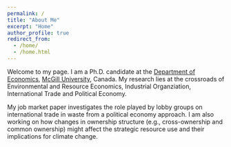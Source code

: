 ```yaml
---
permalink: /
title: "About Me"
excerpt: "Home"
author_profile: true
redirect_from: 
  - /home/
  - /home.html
---
```


Welcome to my page. I am a Ph.D. candidate at the [Department of Economics](https://www.mcgill.ca/economics/), [McGill University](https://www.mcgill.ca/), Canada. My research lies at the crossroads of Environmental and Resource Economics, Industrial Organziation, International Trade and Political Economy. 

My job market paper investigates the role played by lobby groups on international trade in waste from a political economy approach. I am also working on how changes in ownership structure (e.g., cross-ownership and common ownership) might affect the strategic resource use and their implications for climate change.
 
